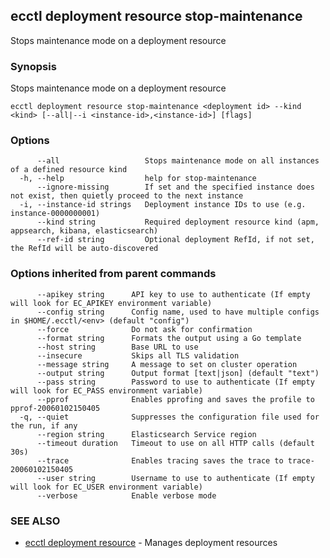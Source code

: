 ## ecctl deployment resource stop-maintenance

Stops maintenance mode on a deployment resource

### Synopsis

Stops maintenance mode on a deployment resource

```
ecctl deployment resource stop-maintenance <deployment id> --kind <kind> [--all|--i <instance-id>,<instance-id>] [flags]
```

### Options

```
      --all                   Stops maintenance mode on all instances of a defined resource kind
  -h, --help                  help for stop-maintenance
      --ignore-missing        If set and the specified instance does not exist, then quietly proceed to the next instance
  -i, --instance-id strings   Deployment instance IDs to use (e.g. instance-0000000001)
      --kind string           Required deployment resource kind (apm, appsearch, kibana, elasticsearch)
      --ref-id string         Optional deployment RefId, if not set, the RefId will be auto-discovered
```

### Options inherited from parent commands

```
      --apikey string      API key to use to authenticate (If empty will look for EC_APIKEY environment variable)
      --config string      Config name, used to have multiple configs in $HOME/.ecctl/<env> (default "config")
      --force              Do not ask for confirmation
      --format string      Formats the output using a Go template
      --host string        Base URL to use
      --insecure           Skips all TLS validation
      --message string     A message to set on cluster operation
      --output string      Output format [text|json] (default "text")
      --pass string        Password to use to authenticate (If empty will look for EC_PASS environment variable)
      --pprof              Enables pprofing and saves the profile to pprof-20060102150405
  -q, --quiet              Suppresses the configuration file used for the run, if any
      --region string      Elasticsearch Service region
      --timeout duration   Timeout to use on all HTTP calls (default 30s)
      --trace              Enables tracing saves the trace to trace-20060102150405
      --user string        Username to use to authenticate (If empty will look for EC_USER environment variable)
      --verbose            Enable verbose mode
```

### SEE ALSO

* [ecctl deployment resource](ecctl_deployment_resource.md)	 - Manages deployment resources

